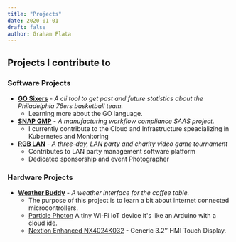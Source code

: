 ```yaml
---
title: "Projects"
date: 2020-01-01
draft: false
author: Graham Plata
---
```


## Projects I contribute to

### Software Projects

- **[GO Sixers](https://github.com/grahamplata/sixers/)** - _A cli tool to get past and future statistics about the
  Philadelphia 76ers basketball team._
  - Learning more about the GO language.
- **[SNAP GMP](https://www.atlasgxp.com/)** - _A manufacturing workflow compliance SAAS project._
  - I currently contribute to the Cloud and Infrastructure speacializing in Kubernetes and Monitoring
- **[RGB LAN](https://www.rgblan.org/)** - _A three-day, LAN party and charity video game tournament_
  - Contributes to LAN party management software platform
  - Dedicated sponsorship and event Photographer

### Hardware Projects

- **[Weather Buddy](https://github.com/grahamplata/weatherbuddy)** - _A weather interface for the coffee table._
  - The purpose of this project is to learn a bit about internet connected microcontrollers.
  - [Particle Photon](https://store.particle.io/products/photon) A tiny Wi-Fi IoT device it's like an Arduino with a cloud ide.
  - [Nextion Enhanced NX4024K032](https://nextion.tech/datasheets/nx4024k032/) - Generic 3.2’’ HMI Touch Display.
